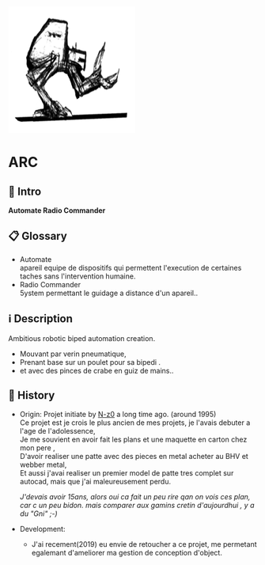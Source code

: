 ![Logo icon](contents/logo/logo.png "ARC logo")
# ARC


## 🚩 Intro
**Automate Radio Commander**


## 📋 Glossary
 - Automate  
	apareil equipe de dispositifs qui permettent l'execution de certaines taches sans l'intervention humaine.
 - Radio Commander  
	5ystem permettant le guidage a distance d'un apareil..


## ℹ️ Description
Ambitious robotic biped automation creation.  
 - Mouvant par verin pneumatique, 
 - Prenant base sur un poulet pour sa bipedi .
 - et avec des pinces de crabe en guiz de mains..



## 📜 History
 - Origin:
	Projet initiate by [N-z0](https://github.com/N-z0) a long time ago. (around 1995)  
	Ce projet est je crois le plus ancien de mes projets, je l'avais debuter a l'age de l'adolessence,  
	Je me souvient en avoir fait les plans et une maquette en carton chez mon pere ,  
	D'avoir realiser une patte avec des pieces en metal acheter au BHV et webber metal,  
	Et aussi j'avai realiser un premier model de patte tres complet sur autocad, mais que j'ai maleureusement perdu.
	
	*J'devais avoir 15ans, alors oui ca fait un peu rire qan on vois ces plan, car c un peu bidon.* 
	*mais comparer aux gamins cretin d'aujourdhui , y a du "Gni" ;-)*
	
 - Development:
	- J'ai recement(2019) eu envie de retoucher a ce projet,
	me permetant egalemant d'ameliorer ma gestion de conception d'object.
